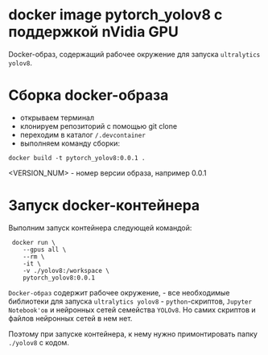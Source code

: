 # docker image pytorch_yolov8 c поддержкой nVidia GPU

Docker-образ, содержащий рабочее окружение для запуска `ultralytics yolov8`.

# Сборка docker-образа

* открываем терминал
* клонируем репозиторий с помощью git clone
* переходим в каталог `/.devcontainer`
* выполняем команду сборки:

```
docker build -t pytorch_yolov8:0.0.1 .
```
<VERSION_NUM> -  номер версии образа, например 0.0.1

# Запуск docker-контейнера

Выполним запуск контейнера следующей командой:
```
 docker run \
    --gpus all \
    --rm \
    -it \
    -v ./yolov8:/workspace \
    pytorch_yolov8:0.0.1
```

`Docker-образ` содержит рабочее окружение, - все необходимые библиотеки для запуска `ultralytics yolov8` - `python`-скриптов, `Jupyter Notebook'ов` и нейронных сетей семейства `YOLOv8`.
Но самих скриптов и файлов нейронных сетей в нем нет.

Поэтому при запуске контейнера, к нему нужно примонтировать папку `./yolov8` с кодом.

